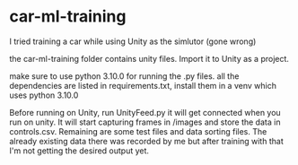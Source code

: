 # car-ml-training
I tried training a car while using Unity as the simlutor (gone wrong)

the car-ml-training folder contains unity files. Import it to Unity as a project.

make sure to use python 3.10.0 for running the .py files.
all the dependencies are listed in requirements.txt, install them in a venv which uses python 3.10.0

Before running on Unity, run UnityFeed.py it will get connected when you run on unity. It will start capturing frames in /images and store the data in controls.csv. 
Remaining are some test files and data sorting files.
The already existing data there was recorded by me but after training with that I'm not getting the desired output yet.
